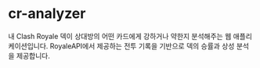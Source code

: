 # cr-analyzer
내 Clash Royale 덱이 상대방의 어떤 카드에게 강하거나 약한지 분석해주는 웹 애플리케이션입니다. RoyaleAPI에서 제공하는 전투 기록을 기반으로 덱의 승률과 상성 분석을 제공합니다.
